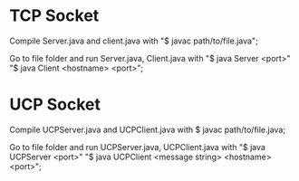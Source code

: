 # TCP Socket
Compile Server.java and client.java with "$ javac path/to/file.java";

Go to file folder and run Server.java, Client.java with "$ java Server \<port>" "$ java Client \<hostname> \<port>";

# UCP Socket
Compile UCPServer.java and UCPClient.java with $ javac path/to/file.java;

Go to file folder and run UCPServer.java, UCPClient.java with "$ java UCPServer \<port>" "$ java UCPClient \<message string> \<hostname> \<port>"; 
